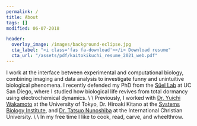 ```yaml
---
permalink: /
title: About
tags: []
modified: 06-07-2018

header:
  overlay_image: /images/background-eclipse.jpg
  cta_label: "<i class='fas fa-download'></i> Download resume"
  cta_url: "/assets/pdf/kaitokikuchi_resume_2021_web.pdf"
---
```


I work at the interface between experimental and computational biology, combining imaging and data analysis to investigate funny and unintuitive biological phenomena.  I recently defended my PhD from the [Süel Lab](http://labs.biology.ucsd.edu/suel/) at UC San Diego, where I studied how biological life revives from total dormancy using electrochemical dynamics.
\\
\\
Previously, I worked with [Dr. Yuichi Wakamoto](http://park.itc.u-tokyo.ac.jp/wakamoto-lab/index_e.html) at the University of Tokyo, Dr. Hiroaki Kitano at the [Systems Biology Institute](http://sbi.jp/aboutSBI.htm), and  [Dr. Tatsuo Nunoshiba](https://researchers.icu.ac.jp/icuhp/KgApp?kyoinId=ymkmgiyeggy&Language=2) at the International Christian University.
\\
\\
In my free time I like to cook, read, carve, and wheelthrow.
